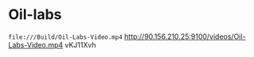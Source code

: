 # Oil-labs

```file:///Build/Oil-Labs-Video.mp4```
http://90.156.210.25:9100/videos/Oil-Labs-Video.mp4
vKJ11Xvh